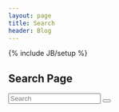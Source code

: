 ```yaml
---
layout: page
title: Search
header: Blog
---
```

{% include JB/setup %}

<h2>Search Page</h2>

<div class="col-xs-6">
	<form class="form-search" role="search" action="/search.html">
		<div class="input-group add-on">
				<input class="form-control" placeholder="Search" name="q" id="tipue_search_input" type="text" pattern=".{3,}" title="At least 3 characters" required>
					<span class="input-group-btn">
						<button class="btn btn-success" type="button">
							<span class="glyphicon glyphicon-search"></span>
						</button>
					</span>
			<div style="clear: both;"></div>
		</div>
	</form>
</div>
<br>
<div id="tipue_search_content"></div>
	  
<script type="text/javascript" src="/tipuesearch/tipuesearch_set.js"></script>
<script type="text/javascript" src="/tipuesearch/tipuesearch_content.js"></script>
<link rel="stylesheet" type="text/css" href="/tipuesearch/css/tipuesearch.css">
<script type="text/javascript" src="/tipuesearch/tipuesearch.min.js"></script>
	<script>
		$(document).ready(function() {
		$('#tipue_search_input').tipuesearch();
		});
	</script>
